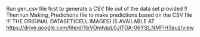 Run gen_csv file first to generate a CSV file out of the data set provided !!
Then run Making_Predictions file to make predictions based on the CSV file !!!
THE ORIGINAL DATASET(CELL IMAGES) IS AVAILABLE AT https://drive.google.com/file/d/1lxVOmIyjpL0JITOA-06YSI_NMFIH3auz/view
